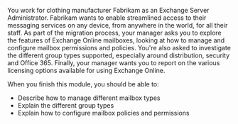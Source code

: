 You work for clothing manufacturer Fabrikam as an Exchange Server Administrator. Fabrikam wants to enable streamlined access to their messaging services on any device, from anywhere in the world, for all their staff. As part of the migration process, your manager asks you to explore the features of Exchange Online mailboxes, looking at how to manage and configure mailbox permissions and policies. You're also asked to investigate the different group types supported, especially around distribution, security and Office 365. Finally, your manager wants you to report on the various licensing options available for using Exchange Online.

When you finish this module, you should be able to:  

- Describe how to manage different mailbox types
- Explain the different group types
- Explain how to configure mailbox policies and permissions
